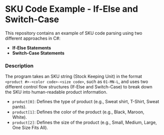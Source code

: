# SKU Code Example - If-Else and Switch-Case

This repository contains an example of SKU code parsing using two different approaches in C#:
- **If-Else Statements**
- **Switch-Case Statements**

### Description

The program takes an SKU string (Stock Keeping Unit) in the format `<product #>-<color code>-<size code>`, such as `01-MN-L`, and uses two different control flow structures (If-Else and Switch-Case) to break down the SKU into human-readable product information.

- `product[0]`: Defines the type of product (e.g., Sweat shirt, T-Shirt, Sweat pants).
- `product[1]`: Defines the color of the product (e.g., Black, Maroon, White).
- `product[2]`: Defines the size of the product (e.g., Small, Medium, Large, One Size Fits All).


